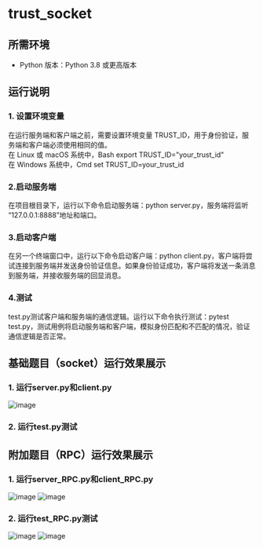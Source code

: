 # trust_socket
## 所需环境
- Python 版本：Python 3.8 或更高版本
## 运行说明
### 1. 设置环境变量
在运行服务端和客户端之前，需要设置环境变量 TRUST_ID，用于身份验证，服务端和客户端必须使用相同的值。  
在 Linux 或 macOS 系统中，Bash		export TRUST_ID="your_trust_id"  
在 Windows 系统中，Cmd		set TRUST_ID=your_trust_id
### 2.启动服务端
在项目根目录下，运行以下命令启动服务端：python server.py，服务端将监听 “127.0.0.1:8888”地址和端口。
### 3.启动客户端
在另一个终端窗口中，运行以下命令启动客户端：python client.py，客户端将尝试连接到服务端并发送身份验证信息。如果身份验证成功，客户端将发送一条消息到服务端，并接收服务端的回显消息。
### 4.测试
test.py测试客户端和服务端的通信逻辑。运行以下命令执行测试：pytest test.py，测试用例将启动服务端和客户端，模拟身份匹配和不匹配的情况，验证通信逻辑是否正常。
## 基础题目（socket）运行效果展示
### 1. 运行server.py和client.py
![image](https://github.com/user-attachments/assets/14bd6ce4-2220-4388-ad6a-c2c074312818)
### 2. 运行test.py测试

## 附加题目（RPC）运行效果展示
### 1. 运行server_RPC.py和client_RPC.py
![image](https://github.com/user-attachments/assets/fe7f2590-2f80-4725-b569-ecee1ebda7d8)
![image](https://github.com/user-attachments/assets/7be73d39-e1b9-4c6b-a411-c3ecb40c5742)
### 2. 运行test_RPC.py测试
![image](https://github.com/user-attachments/assets/54f09591-c643-49d7-a284-41aaeb1688f1)
![image](https://github.com/user-attachments/assets/971ed52c-a9bc-4c05-9cd5-4faae6ec1dc8)

